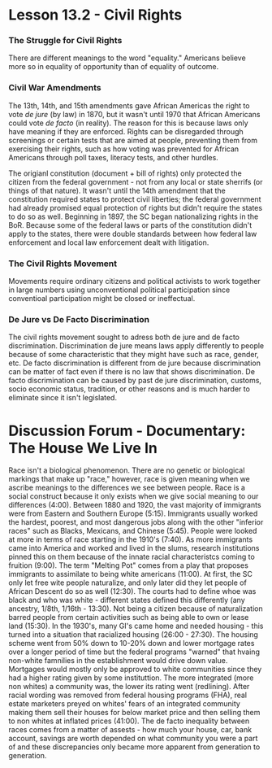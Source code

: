# Lesson 13.2 - Civil Rights

### The Struggle for Civil Rights
There are different meanings to the word "equality." Americans believe more so in equality of opportunity than of equality of outcome. 

### Civil War Amendments
The 13th, 14th, and 15th amendments gave African Americas the right to vote *de jure* (by law) in 1870, but it wasn't until 1970 that African Americans could vote *de facto* (in reality). The reason for this is because laws only have meaning if they are enforced. Rights can be disregarded through screenings or certain tests that are aimed at people, preventing them from exercising their rights, such as how voting was prevented for African Americans through poll taxes, literacy tests, and other hurdles.

The origianl constitution (document + bill of rights) only protected the citizen from the federal government - not from any local or state sherrifs (or things of that nature). It wasn't until the 14th amendment that the constitution required states to protect civil liberties; the federal government had already promised equal protection of rights but didn't require the states to do so as well. Beginning in 1897, the SC began nationalizing rights in the BoR. Because some of the federal laws or parts of the constitution didn't apply to the states, there were double standards between how federal law enforcement and local law enforcement dealt with litigation. 

### The Civil Rights Movement
Movements require ordinary citizens and political activists to work together in large numbers using unconventional political participation since conventioal participation might be closed or ineffectual. 

### De Jure vs De Facto Discrimination
The civil rights movement sought to adress both de jure and de facto discrimination. Discrimination de jure means laws apply differently to people because of some characteristic that they might have such as race, gender, etc. De facto discrimination is different from de jure because discrimination can be matter of fact even if there is no law that shows discrimination. De facto discrimination can be caused by past de jure discrimination, customs, socio economic status, tradition, or other reasons and is much harder to eliminate since it isn't legislated. 

# Discussion Forum - Documentary: The House We Live In
Race isn't a biological phenomenon. There are no genetic or biological markings that make up "race," however, race is given meaning when we ascribe meanings to the differences we see between people. Race is a social construct because it only exists when we give social meaning to our differences (4:00). Between 1880 and 1920, the vast majority of immigrants were from Eastern and Southern Europe (5:15). Immigrants usually worked the hardest, poorest, and most dangerous jobs along with the other "inferior races" such as Blacks, Mexicans, and Chinese (5:45). People were looked at more in terms of race starting in the 1910's (7:40). As more immigrants came into America and worked and lived in the slums, research institutions pinned this on them because of the innate racial characteristcs coming to fruition (9:00). The term "Melting Pot" comes from a play that proposes immigrants to assimilate to being white americans (11:00). At first, the SC only let free wite people naturalize, and only later did they let people of African Descent do so as well (12:30). The courts had to define whoe was black and who was white - different states defined this differently (any ancestry, 1/8th, 1/16th - 13:30). Not being a citizen because of naturalization barred people from certain activities such as being able to own or lease land (15:30). In the 1930's, many GI's came home and needed housing - this turned into a situation that racialized housing (26:00 - 27:30). The housing scheme went from 50% down to 10-20% down and lower mortgage rates over a longer period of time but the federal programs "warned" that hvaing non-white famnilies in the establishment would drive down value. Mortgages would mostly only be approved to white communities since they had a higher rating given by some instituttion. The more integrated (more non whites) a community was, the lower its rating went (redlining). After racial wording was removed from federal housing programs (FHA), real estate marketers preyed on whites' fears of an integrated community making them sell their houses for below market price and then selling them to non whites at inflated prices (41:00). The de facto inequality between races comes from a matter of assests - how much your house, car, bank account, savings are worth depended on what community you were a part of and these discrepancies only became more apparent from generation to generation. 